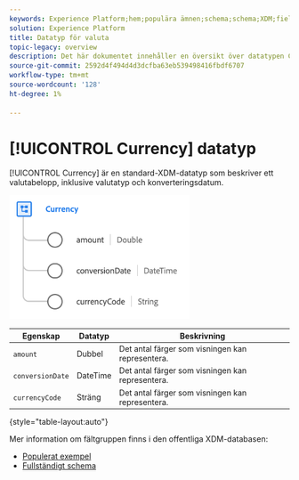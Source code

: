 ```yaml
---
keywords: Experience Platform;hem;populära ämnen;schema;schema;XDM;fields;schemas;schemas;scheman;enhet;datatyp;datatyp;datatyp;valuta;
solution: Experience Platform
title: Datatyp för valuta
topic-legacy: overview
description: Det här dokumentet innehåller en översikt över datatypen Currency XDM.
source-git-commit: 2592d4f494d4d3dcfba63eb539498416fbdf6707
workflow-type: tm+mt
source-wordcount: '128'
ht-degree: 1%

---
```


# [!UICONTROL Currency] datatyp

[!UICONTROL Currency] är en standard-XDM-datatyp som beskriver ett valutabelopp, inklusive valutatyp och konverteringsdatum.

![](../images/data-types/currency.png)

| Egenskap | Datatyp | Beskrivning |
| --- | --- | --- |
| `amount` | Dubbel | Det antal färger som visningen kan representera. |
| `conversionDate` | DateTime | Det antal färger som visningen kan representera. |
| `currencyCode` | Sträng | Det antal färger som visningen kan representera. |

{style=&quot;table-layout:auto&quot;}

Mer information om fältgruppen finns i den offentliga XDM-databasen:

* [Populerat exempel](https://github.com/adobe/xdm/blob/master/components/datatypes/currency.example.1.json)
* [Fullständigt schema](https://github.com/adobe/xdm/blob/master/components/datatypes/currency.schema.json)